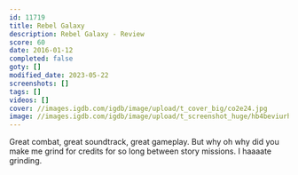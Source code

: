 ```yaml
---
id: 11719
title: Rebel Galaxy
description: Rebel Galaxy - Review
score: 60
date: 2016-01-12
completed: false
goty: []
modified_date: 2023-05-22
screenshots: []
tags: []
videos: []
cover: //images.igdb.com/igdb/image/upload/t_cover_big/co2e24.jpg
image: //images.igdb.com/igdb/image/upload/t_screenshot_huge/hb4beviurhauhd5qcbl5.jpg
---
```

Great combat, great soundtrack, great gameplay. But why oh why did you make me grind for credits for so long between story missions. I haaaate grinding.